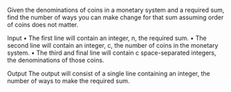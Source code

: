 Given the denominations of coins in a monetary system and a required sum,
find the number of ways you can make change for that sum assuming order
of coins does not matter.


Input
• The first line will contain an integer, n, the required sum.
• The second line will contain an integer, c, the number of coins in the monetary system.
• The third and final line will contain c space-separated integers, the denominations of
those coins.

Output
The output will consist of a single line containing an integer, the number of ways to make
the required sum.
